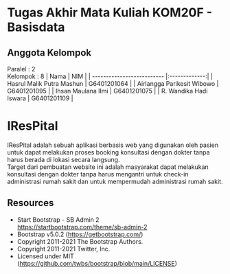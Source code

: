 # Tugas Akhir Mata Kuliah KOM20F - Basisdata
## Anggota Kelompok
Paralel : 2 <br />
Kelompok : 8
|             Nama           | NIM           |
| -------------------------- |:-------------:|
| Hasrul Malik Putra Mashun      | G6401201064 |
| Airlangga Parikesit Wibowo     | G6401201095 | 
| Ihsan Maulana Ilmi             | G6401201075 | 
| R. Wandika Hadi Iswara         | G6401201109 | 
<br />

# IResPital
IResPital adalah sebuah aplikasi berbasis web yang digunakan oleh pasien untuk dapat melakukan proses booking konsultasi dengan dokter 
tanpa harus berada di lokasi secara langsung. <br />
Target dari pembuatan website ini adalah masyarakat dapat melakukan konsultasi dengan dokter tanpa harus mengantri untuk check-in administrasi rumah sakit dan untuk mempermudah administrasi rumah sakit.


## Resources
- Start Bootstrap - SB Admin 2 <br />
  https://startbootstrap.com/theme/sb-admin-2
- Bootstrap v5.0.2 (https://getbootstrap.com/)
- Copyright 2011-2021 The Bootstrap Authors.
- Copyright 2011-2021 Twitter, Inc.
- Licensed under MIT (https://github.com/twbs/bootstrap/blob/main/LICENSE)
